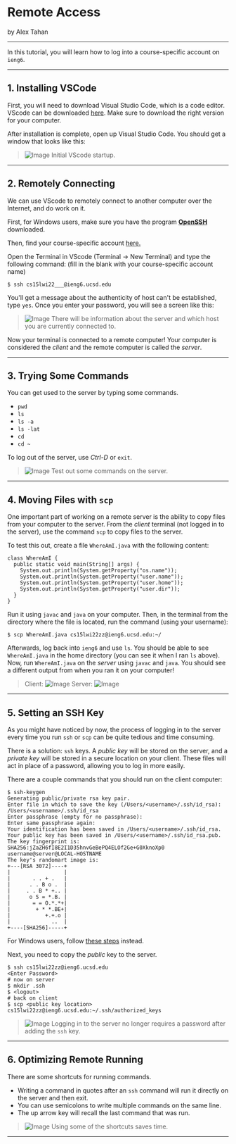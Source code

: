 # **Remote Access**
by Alex Tahan

---

In this tutorial, you will learn how to log into a course-specific account on `ieng6`.

---

## 1. Installing VSCode
First, you will need to download Visual Studio Code, which is a code editor. VScode can be downloaded [here](https://code.visualstudio.com/). Make sure to download the right version for your computer.

After installation is complete, open up Visual Studio Code. You should get a window that looks like this: 

> ![Image](vscode-startup.png)
> Initial VScode startup.

---


## 2. Remotely Connecting
We can use VScode to remotely connect to another computer over the Internet, and do work on it.

First, for Windows users, make sure you have the program **[OpenSSH](https://docs.microsoft.com/en-us/windows-server/administration/openssh/openssh_install_firstuse)** downloaded.

Then, find your course-specific account [here.](https://sdacs.ucsd.edu/~icc/index.php)

Open the Terminal in VScode (Terminal -> New Terminal) and type the following command: (fill in the blank with your course-specific account name) 
```
$ ssh cs15lwi22___@ieng6.ucsd.edu
```
You'll get a message about the authenticity of host can't be established, type `yes`. Once you enter your password, you will see a screen like this: 
> ![Image](lab1pic2.png) 
> There will be information about the server and which host you are currently connected to.

Now your terminal is connected to a remote computer! Your computer is considered the *client* and the remote computer is called the *server*.

---

## 3. Trying Some Commands
You can get used to the server by typing some commands.
- `pwd`
- `ls`
- `ls -a`
- `ls -lat`
- `cd`
- `cd ~`

To log out of the server, use *Ctrl-D* or `exit`.

> ![Image](lab1pic3.png) 
> Test out some commands on the server.

---

## 4. Moving Files with `scp`
One important part of working on a remote server is the ability to copy files from your computer to the server. From the *client* terminal (not logged in to the server), use the command `scp` to copy files to the server. 

To test this out, create a file `WhereAmI.java` with the following content: 
```
class WhereAmI {
  public static void main(String[] args) {
    System.out.println(System.getProperty("os.name"));
    System.out.println(System.getProperty("user.name"));
    System.out.println(System.getProperty("user.home"));
    System.out.println(System.getProperty("user.dir"));
  }
}
```

Run it using `javac` and `java` on your computer.
Then, in the terminal from the directory where the file is located, run the command (using your username):
```
$ scp WhereAmI.java cs15lwi22zz@ieng6.ucsd.edu:~/
```

Afterwards, log back into `ieng6` and use `ls`. You should be able to see `WhereAmI.java` in the home directory (you can see it when I ran `ls` above).
Now, run `WhereAmI.java` on the *server* using `javac` and `java`. You should see a different output from when you ran it on your computer!

> Client: 
> ![Image](lab1pic4.png)
> Server:
> ![Image](lab1pic5.png)

---

## 5. Setting an SSH Key
As you might have noticed by now, the process of logging in to the server every time you run `ssh` or `scp` can be quite tedious and time consuming. 

There is a solution: `ssh` keys. A *public key* will be stored on the server, and a *private key* will be stored in a secure location on your client. These files will act in place of a password, allowing you to log in more easily. 

There are a couple commands that you should run on the client computer: 
```
$ ssh-keygen
Generating public/private rsa key pair.
Enter file in which to save the key (/Users/<username>/.ssh/id_rsa): /Users/<username>/.ssh/id_rsa
Enter passphrase (empty for no passphrase): 
Enter same passphrase again: 
Your identification has been saved in /Users/<username>/.ssh/id_rsa.
Your public key has been saved in /Users/<username>/.ssh/id_rsa.pub.
The key fingerprint is:
SHA256:jZaZH6fI8E2I1D35hnvGeBePQ4ELOf2Ge+G0XknoXp0 username@server@LOCAL-HOSTNAME
The key's randomart image is:
+---[RSA 3072]----+
|                 |
|       . . + .   |
|      . . B o .  |
|     . . B * +.. |
|      o S = *.B. |
|       = = O.*.*+|
|        + * *.BE+|
|           +.+.o |
|             ..  |
+----[SHA256]-----+
```

For Windows users, follow [these steps](https://docs.microsoft.com/en-us/windows-server/administration/openssh/openssh_keymanagement#user-key-generation) instead.

Next, you need to copy the *public* key to the server.
```
$ ssh cs15lwi22zz@ieng6.ucsd.edu
<Enter Password>
# now on server
$ mkdir .ssh
$ <logout>
# back on client
$ scp <public key location> cs15lwi22zz@ieng6.ucsd.edu:~/.ssh/authorized_keys
```
> ![Image](lab1pic6.png)
> Logging in to the server no longer requires a password after adding the `ssh` key.

---

## 6. Optimizing Remote Running
There are some shortcuts for running commands.
- Writing a command in quotes after an `ssh` command will run it directly on the server and then exit. 
- You can use semicolons to write multiple commands on the same line.
- The up arrow key will recall the last command that was run.
> ![Image](lab1pic7.png)
> Using some of the shortcuts saves time.

---
